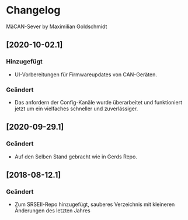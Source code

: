 # Changelog

MäCAN-Sever by Maximilian Goldschmidt

## [2020-10-02.1]
### Hinzugefügt
- UI-Vorbereitungen für Firmwareupdates von CAN-Geräten.

### Geändert
- Das anfordern der Config-Kanäle wurde überarbeitet und funktioniert jetzt um ein vielfaches schneller und zuverlässiger.

## [2020-09-29.1]
### Geändert
- Auf den Selben Stand gebracht wie in Gerds Repo.

## [2018-08-12.1]
### Geändert
- Zum SRSEII-Repo hinzugefügt, sauberes Verzeichnis mit kleineren Änderungen des letzten Jahres